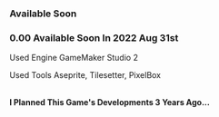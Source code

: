 ### Available Soon
### 0.00 Available Soon In 2022 Aug 31st
<p>Used Engine GameMaker Studio 2</p>
<p>Used Tools Aseprite, Tilesetter, PixelBox</p>
<br />
<strong>I Planned This Game's Developments 3 Years Ago...</strong>
